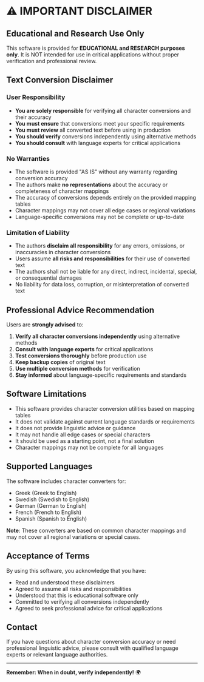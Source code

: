 # ⚠️ IMPORTANT DISCLAIMER

## Educational and Research Use Only

This software is provided for **EDUCATIONAL and RESEARCH purposes only**. It is NOT intended for use in critical applications without proper verification and professional review.

## Text Conversion Disclaimer

### User Responsibility
- **You are solely responsible** for verifying all character conversions and their accuracy
- **You must ensure** that conversions meet your specific requirements
- **You must review** all converted text before using in production
- **You should verify** conversions independently using alternative methods
- **You should consult** with language experts for critical applications

### No Warranties
- The software is provided "AS IS" without any warranty regarding conversion accuracy
- The authors make **no representations** about the accuracy or completeness of character mappings
- The accuracy of conversions depends entirely on the provided mapping tables
- Character mappings may not cover all edge cases or regional variations
- Language-specific conversions may not be complete or up-to-date

### Limitation of Liability
- The authors **disclaim all responsibility** for any errors, omissions, or inaccuracies in character conversions
- Users assume **all risks and responsibilities** for their use of converted text
- The authors shall not be liable for any direct, indirect, incidental, special, or consequential damages
- No liability for data loss, corruption, or misinterpretation of converted text

## Professional Advice Recommendation

Users are **strongly advised** to:

1. **Verify all character conversions independently** using alternative methods
2. **Consult with language experts** for critical applications
3. **Test conversions thoroughly** before production use
4. **Keep backup copies** of original text
5. **Use multiple conversion methods** for verification
6. **Stay informed** about language-specific requirements and standards

## Software Limitations

- This software provides character conversion utilities based on mapping tables
- It does not validate against current language standards or requirements
- It does not provide linguistic advice or guidance
- It may not handle all edge cases or special characters
- It should be used as a starting point, not a final solution
- Character mappings may not be complete for all languages

## Supported Languages

The software includes character converters for:
- Greek (Greek to English)
- Swedish (Swedish to English)
- German (German to English)
- French (French to English)
- Spanish (Spanish to English)

**Note**: These converters are based on common character mappings and may not cover all regional variations or special cases.

## Acceptance of Terms

By using this software, you acknowledge that you have:
- Read and understood these disclaimers
- Agreed to assume all risks and responsibilities
- Understood that this is educational software only
- Committed to verifying all conversions independently
- Agreed to seek professional advice for critical applications

## Contact

If you have questions about character conversion accuracy or need professional linguistic advice, please consult with qualified language experts or relevant language authorities.

---

**Remember: When in doubt, verify independently!** 🌍
